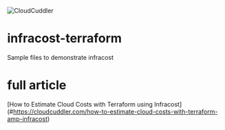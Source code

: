 ![CloudCuddler](https://cloudcuddler.com/wp-content/uploads/2023/12/logo-no-background.png "CloudCuddler")

# infracost-terraform
Sample files to demonstrate infracost

# full article
[How to Estimate Cloud Costs with Terraform using Infracost] (#https://cloudcuddler.com/how-to-estimate-cloud-costs-with-terraform-amp-infracost)